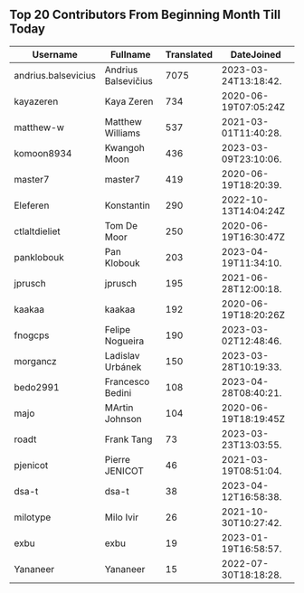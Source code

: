 ## Top 20 Contributors From Beginning Month Till Today ##
|Username|Fullname|Translated|DateJoined|
|--------|--------|----------|----------|
|andrius.balsevicius|Andrius Balsevičius|7075|2023-03-24T13:18:42.|
|kayazeren|Kaya Zeren|734|2020-06-19T07:05:24Z|
|matthew-w|Matthew Williams|537|2021-03-01T11:40:28.|
|komoon8934|Kwangoh Moon|436|2023-03-09T23:10:06.|
|master7|master7|419|2020-06-19T18:20:39.|
|Eleferen|Konstantin|290|2022-10-13T14:04:24Z|
|ctlaltdieliet|Tom De Moor|250|2020-06-19T16:30:47Z|
|panklobouk|Pan Klobouk|203|2023-04-19T11:34:10.|
|jprusch|jprusch|195|2021-06-28T12:00:18.|
|kaakaa|kaakaa|192|2020-06-19T18:20:26Z|
|fnogcps|Felipe Nogueira|190|2023-03-02T12:48:46.|
|morgancz|Ladislav Urbánek|150|2023-03-28T10:19:33.|
|bedo2991|Francesco Bedini|108|2023-04-28T08:40:21.|
|majo|MArtin Johnson|104|2020-06-19T18:19:45Z|
|roadt|Frank Tang|73|2023-03-23T13:03:55.|
|pjenicot|Pierre JENICOT|46|2021-03-19T08:51:04.|
|dsa-t|dsa-t|38|2023-04-12T16:58:38.|
|milotype|Milo Ivir|26|2021-10-30T10:27:42.|
|exbu|exbu|19|2023-01-19T16:58:57.|
|Yananeer|Yananeer|15|2022-07-30T18:18:28.|
